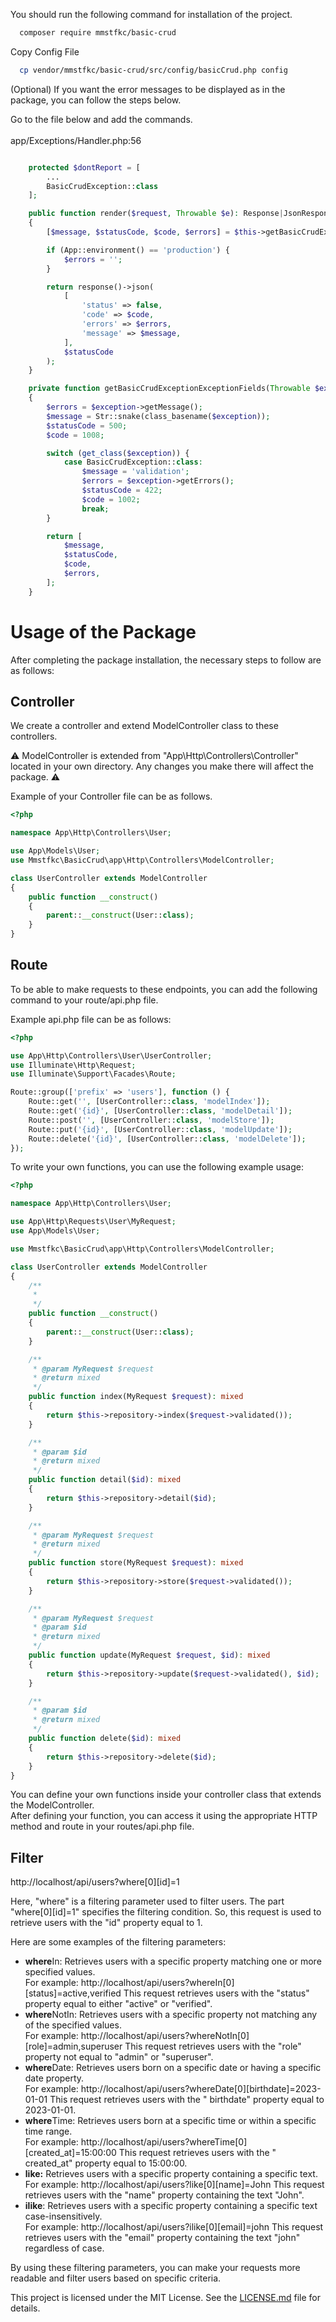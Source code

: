You should run the following command for installation of the project.

```bash
  composer require mmstfkc/basic-crud
```

Copy Config File

```bash
  cp vendor/mmstfkc/basic-crud/src/config/basicCrud.php config
```

(Optional)
If you want the error messages to be displayed as in the package, you can follow the steps below.

Go to the file below and add the commands. <br><br>
app/Exceptions/Handler.php:56

```php

    protected $dontReport = [
        ...
        BasicCrudException::class
    ];

    public function render($request, Throwable $e): Response|JsonResponse
    {
        [$message, $statusCode, $code, $errors] = $this->getBasicCrudExceptionExceptionFields($e);

        if (App::environment() == 'production') {
            $errors = '';
        }

        return response()->json(
            [
                'status' => false,
                'code' => $code,
                'errors' => $errors,
                'message' => $message,
            ],
            $statusCode
        );
    }

    private function getBasicCrudExceptionExceptionFields(Throwable $exception): array
    {
        $errors = $exception->getMessage();
        $message = Str::snake(class_basename($exception));
        $statusCode = 500;
        $code = 1008;

        switch (get_class($exception)) {
            case BasicCrudException::class:
                $message = 'validation';
                $errors = $exception->getErrors();
                $statusCode = 422;
                $code = 1002;
                break;
        }

        return [
            $message,
            $statusCode,
            $code,
            $errors,
        ];
    }
```

# Usage of the Package

After completing the package installation, the necessary steps to follow are as follows:

## Controller

We create a controller and extend ModelController class to these controllers.

:warning:
ModelController is extended from "App\Http\Controllers\Controller" located in your own directory.
Any changes you make there will affect the package. :warning:

Example of your Controller file can be as follows.

```php
<?php

namespace App\Http\Controllers\User;

use App\Models\User;
use Mmstfkc\BasicCrud\app\Http\Controllers\ModelController;

class UserController extends ModelController
{
    public function __construct()
    {
        parent::__construct(User::class);
    }
}
```

## Route

To be able to make requests to these endpoints, you can add the following command to your route/api.php file.

Example api.php file can be as follows:

```php
<?php

use App\Http\Controllers\User\UserController;
use Illuminate\Http\Request;
use Illuminate\Support\Facades\Route;

Route::group(['prefix' => 'users'], function () {
    Route::get('', [UserController::class, 'modelIndex']);
    Route::get('{id}', [UserController::class, 'modelDetail']);
    Route::post('', [UserController::class, 'modelStore']);
    Route::put('{id}', [UserController::class, 'modelUpdate']);
    Route::delete('{id}', [UserController::class, 'modelDelete']);
});
```

To write your own functions, you can use the following example usage:

```php
<?php

namespace App\Http\Controllers\User;

use App\Http\Requests\User\MyRequest;
use App\Models\User;

use Mmstfkc\BasicCrud\app\Http\Controllers\ModelController;

class UserController extends ModelController
{
    /**
     *
     */
    public function __construct()
    {
        parent::__construct(User::class);
    }

    /**
     * @param MyRequest $request
     * @return mixed
     */
    public function index(MyRequest $request): mixed
    {
        return $this->repository->index($request->validated());
    }

    /**
     * @param $id
     * @return mixed
     */
    public function detail($id): mixed
    {
        return $this->repository->detail($id);
    }

    /**
     * @param MyRequest $request
     * @return mixed
     */
    public function store(MyRequest $request): mixed
    {
        return $this->repository->store($request->validated());
    }

    /**
     * @param MyRequest $request
     * @param $id
     * @return mixed
     */
    public function update(MyRequest $request, $id): mixed
    {
        return $this->repository->update($request->validated(), $id);
    }

    /**
     * @param $id
     * @return mixed
     */
    public function delete($id): mixed
    {
        return $this->repository->delete($id);
    }
}
```

You can define your own functions inside your controller class that extends the ModelController.<br>
After defining your function, you can access it using the appropriate HTTP method and route in your routes/api.php file.

## Filter

http://localhost/api/users?where[0][id]=1

Here, "where" is a filtering parameter used to filter users. The part "where[0][id]=1" specifies the filtering
condition. So, this request is used to retrieve users with the "id" property equal to 1.

Here are some examples of the filtering parameters:

- <b>where</b>In: Retrieves users with a specific property matching one or more specified values. <br> For
  example: http://localhost/api/users?whereIn[0][status]=active,verified This request retrieves users with the "status"
  property equal to either "active" or "verified".
- <b>where</b>NotIn: Retrieves users with a specific property not matching any of the specified values. <br> For
  example: http://localhost/api/users?whereNotIn[0][role]=admin,superuser This request retrieves users with the "role"
  property not equal to "admin" or "superuser".
- <b>where</b>Date: Retrieves users born on a specific date or having a specific date property. <br> For
  example: http://localhost/api/users?whereDate[0][birthdate]=2023-01-01 This request retrieves users with the "
  birthdate" property equal to 2023-01-01.
- <b>where</b>Time: Retrieves users born at a specific time or within a specific time range. <br> For
  example: http://localhost/api/users?whereTime[0][created_at]=15:00:00 This request retrieves users with the "
  created_at" property equal to 15:00:00.
- <b>like:</b> Retrieves users with a specific property containing a specific text. <br> For
  example: http://localhost/api/users?like[0][name]=John This request retrieves users with the "name" property
  containing the text "John".
- <b>ilike</b>: Retrieves users with a specific property containing a specific text case-insensitively. <br> For
  example: http://localhost/api/users?ilike[0][email]=john This request retrieves users with the "email" property
  containing the text "john" regardless of case.

By using these filtering parameters, you can make your requests more readable and filter users based on specific
criteria.

This project is licensed under the MIT License. See the [LICENSE.md](LICENSE.md) file for details.
